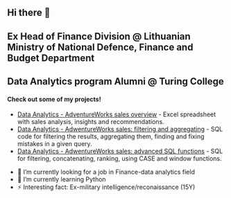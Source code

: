 ## Hi there 👋


## Ex Head of Finance Division @ Lithuanian Ministry of National Defence, Finance and Budget Department
## Data Analytics program Alumni @ Turing College


#### Check out some of my projects!   
* [Data Analytics - AdventureWorks sales overview](https://github.com/elekhMindaugas/Excel-project) - Excel spreadsheet with sales analysis, insights and recommendations.
* [Data Analytics - AdwentureWorks sales: filtering and aggregating](https://github.com/elekhMindaugas/SQL-for-filtering) - SQL code for filtering the results, aggregating them, finding and fixing mistakes in a given query.
* [Data Analytics - AdwentureWorks sales: advanced SQL functions](https://github.com/elekhMindaugas/Advanced-SQL-project) - SQL for filtering, concatenating, ranking, using CASE and window functions.


- 🔭 I’m currently looking for a job in Finance-data analytics field
- 🌱 I’m currently learning Python
- ⚡ Interesting fact: Ex-military intelligence/reconaissance (15Y)
